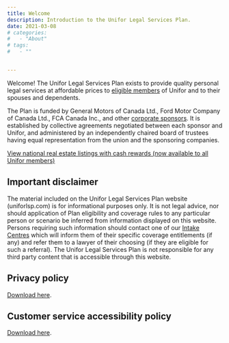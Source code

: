 ```yaml
---
title: Welcome
description: Introduction to the Unifor Legal Services Plan.
date: 2021-03-08
# categories:
#   - "About"
# tags:
#   - ""


---
```


Welcome! The Unifor Legal Services Plan exists to provide quality personal legal services at affordable prices to [eligible members](/post/faq/#4-who-is-eligible) of Unifor and to their spouses and dependents.

The Plan is funded by General Motors of Canada Ltd., Ford Motor Company of Canada Ltd., FCA Canada Inc., and other [corporate sponsors](/post/about/#corporate-and-union-sponsors). It is established by collective agreements negotiated between each sponsor and Unifor, and administered by an independently chaired board of trustees having equal representation from the union and the sponsoring companies.  

[View national real estate listings with cash rewards (now available to all Unifor members)](http://www.all-purposerealty.com/unifor/new/en.html)  

## Important disclaimer  
The material included on the Unifor Legal Services Plan website (uniforlsp.com) is for informational purposes only. It is not legal advice, nor should application of Plan eligibility and coverage rules to any particular person or scenario be inferred from information displayed on this website. Persons requiring such information should contact one of our [Intake Centres](/post/about/#staff-offices) which will inform them of their specific coverage entitlements (if any) and refer them to a lawyer of their choosing (if they are eligible for such a referral). The Unifor Legal Services Plan is not responsible for any third party content that is accessible through this website.  

## Privacy policy
[Download here](/pdf/privacy_policy-en.pdf).

## Customer service accessibility policy
[Download here](/pdf/Customer%20Service%20Accessibility%20Policy-en.pdf).
